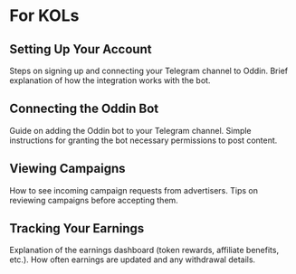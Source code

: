 # For KOLs

## Setting Up Your Account

Steps on signing up and connecting your Telegram channel to Oddin.
Brief explanation of how the integration works with the bot.

## Connecting the Oddin Bot

Guide on adding the Oddin bot to your Telegram channel.
Simple instructions for granting the bot necessary permissions to post content.

## Viewing Campaigns

How to see incoming campaign requests from advertisers.
Tips on reviewing campaigns before accepting them.

## Tracking Your Earnings

Explanation of the earnings dashboard (token rewards, affiliate benefits, etc.).
How often earnings are updated and any withdrawal details.
